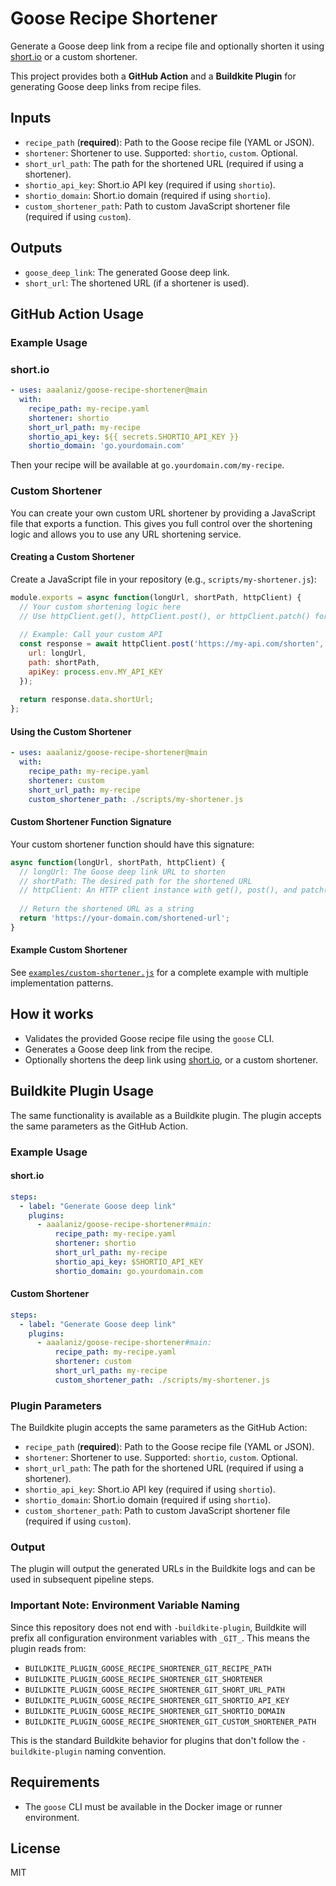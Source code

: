 # Goose Recipe Shortener

Generate a Goose deep link from a recipe file and optionally shorten it using [short.io](https://short.io) or a custom shortener.

This project provides both a **GitHub Action** and a **Buildkite Plugin** for generating Goose deep links from recipe files.

## Inputs
- `recipe_path` (**required**): Path to the Goose recipe file (YAML or JSON).
- `shortener`: Shortener to use. Supported: `shortio`, `custom`. Optional.
- `short_url_path`: The path for the shortened URL (required if using a shortener).
- `shortio_api_key`: Short.io API key (required if using `shortio`).
- `shortio_domain`: Short.io domain (required if using `shortio`).
- `custom_shortener_path`: Path to custom JavaScript shortener file (required if using `custom`).

## Outputs
- `goose_deep_link`: The generated Goose deep link.
- `short_url`: The shortened URL (if a shortener is used).

## GitHub Action Usage

### Example Usage

### short.io
```yaml
- uses: aaalaniz/goose-recipe-shortener@main
  with:
    recipe_path: my-recipe.yaml
    shortener: shortio
    short_url_path: my-recipe
    shortio_api_key: ${{ secrets.SHORTIO_API_KEY }}
    shortio_domain: 'go.yourdomain.com'
```

Then your recipe will be available at `go.yourdomain.com/my-recipe`.

### Custom Shortener

You can create your own custom URL shortener by providing a JavaScript file that exports a function. This gives you full control over the shortening logic and allows you to use any URL shortening service.

#### Creating a Custom Shortener

Create a JavaScript file in your repository (e.g., `scripts/my-shortener.js`):

```javascript
module.exports = async function(longUrl, shortPath, httpClient) {
  // Your custom shortening logic here
  // Use httpClient.get(), httpClient.post(), or httpClient.patch() for API calls
  
  // Example: Call your custom API
  const response = await httpClient.post('https://my-api.com/shorten', {
    url: longUrl,
    path: shortPath,
    apiKey: process.env.MY_API_KEY
  });
  
  return response.data.shortUrl;
};
```

#### Using the Custom Shortener

```yaml
- uses: aaalaniz/goose-recipe-shortener@main
  with:
    recipe_path: my-recipe.yaml
    shortener: custom
    short_url_path: my-recipe
    custom_shortener_path: ./scripts/my-shortener.js
```

#### Custom Shortener Function Signature

Your custom shortener function should have this signature:

```javascript
async function(longUrl, shortPath, httpClient) {
  // longUrl: The Goose deep link URL to shorten
  // shortPath: The desired path for the shortened URL
  // httpClient: An HTTP client instance with get(), post(), and patch() methods
  
  // Return the shortened URL as a string
  return 'https://your-domain.com/shortened-url';
}
```

#### Example Custom Shortener

See [`examples/custom-shortener.js`](./examples/custom-shortener.js) for a complete example with multiple implementation patterns.

## How it works
- Validates the provided Goose recipe file using the `goose` CLI.
- Generates a Goose deep link from the recipe.
- Optionally shortens the deep link using [short.io](https://short.io/), or a custom shortener.

## Buildkite Plugin Usage

The same functionality is available as a Buildkite plugin. The plugin accepts the same parameters as the GitHub Action.

### Example Usage

#### short.io
```yaml
steps:
  - label: "Generate Goose deep link"
    plugins:
      - aaalaniz/goose-recipe-shortener#main:
          recipe_path: my-recipe.yaml
          shortener: shortio
          short_url_path: my-recipe
          shortio_api_key: $SHORTIO_API_KEY
          shortio_domain: go.yourdomain.com
```

#### Custom Shortener
```yaml
steps:
  - label: "Generate Goose deep link"
    plugins:
      - aaalaniz/goose-recipe-shortener#main:
          recipe_path: my-recipe.yaml
          shortener: custom
          short_url_path: my-recipe
          custom_shortener_path: ./scripts/my-shortener.js
```

### Plugin Parameters

The Buildkite plugin accepts the same parameters as the GitHub Action:

- `recipe_path` (**required**): Path to the Goose recipe file (YAML or JSON).
- `shortener`: Shortener to use. Supported: `shortio`, `custom`. Optional.
- `short_url_path`: The path for the shortened URL (required if using a shortener).
- `shortio_api_key`: Short.io API key (required if using `shortio`).
- `shortio_domain`: Short.io domain (required if using `shortio`).
- `custom_shortener_path`: Path to custom JavaScript shortener file (required if using `custom`).

### Output

The plugin will output the generated URLs in the Buildkite logs and can be used in subsequent pipeline steps.

### Important Note: Environment Variable Naming

Since this repository does not end with `-buildkite-plugin`, Buildkite will prefix all configuration environment variables with `_GIT_`. This means the plugin reads from:

- `BUILDKITE_PLUGIN_GOOSE_RECIPE_SHORTENER_GIT_RECIPE_PATH`
- `BUILDKITE_PLUGIN_GOOSE_RECIPE_SHORTENER_GIT_SHORTENER`
- `BUILDKITE_PLUGIN_GOOSE_RECIPE_SHORTENER_GIT_SHORT_URL_PATH`
- `BUILDKITE_PLUGIN_GOOSE_RECIPE_SHORTENER_GIT_SHORTIO_API_KEY`
- `BUILDKITE_PLUGIN_GOOSE_RECIPE_SHORTENER_GIT_SHORTIO_DOMAIN`
- `BUILDKITE_PLUGIN_GOOSE_RECIPE_SHORTENER_GIT_CUSTOM_SHORTENER_PATH`

This is the standard Buildkite behavior for plugins that don't follow the `-buildkite-plugin` naming convention.

## Requirements
- The `goose` CLI must be available in the Docker image or runner environment.

## License
MIT 
